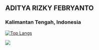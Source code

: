 ## ADITYA RIZKY FEBRYANTO
### Kalimantan Tengah, Indonesia


[![Top Langs](https://github-readme-stats.vercel.app/api/top-langs/?username=FebryantoAdityaRizky020204&layout=compact)](https://github.com/FebryantoAdityaRizky020204/github-readme-stats)

[![](https://visitcount.itsvg.in/api?id=FebryantoAdityaRizky020204&icon=0&color=0)](https://visitcount.itsvg.in)

<!---
FebryantoAdityaRizky020204/FebryantoAdityaRizky020204 is a ✨ special ✨ repository because its `README.md` (this file) appears on your GitHub profile.
You can click the Preview link to take a look at your changes.
--->
